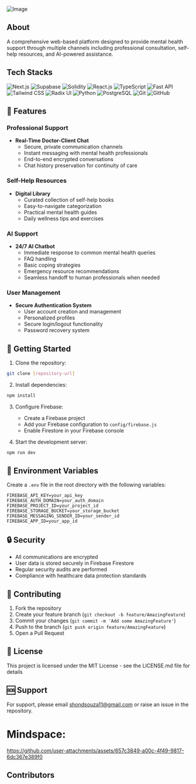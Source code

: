 ![Image](https://github.com/user-attachments/assets/ef1fd885-53ec-4dba-bd76-2b882f32bbb4) 

  ## About

A comprehensive web-based platform designed to provide mental health support through multiple channels including professional consultation, self-help resources, and AI-powered assistance.


## Tech Stacks

![Next.js](https://img.shields.io/badge/Next.js-%23000000.svg?style=for-the-badge&logo=next.js&logoColor=white)
![Supabase](https://img.shields.io/badge/Supabase-%234ea94b.svg?style=for-the-badge&logo=supabase&logoColor=white)
![Solidity](https://img.shields.io/badge/Solidity-%23e2761b.svg?style=for-the-badge&logo=solidity&logoColor=white)
![React.js](https://img.shields.io/badge/React.js-%2320232a.svg?style=for-the-badge&logo=react&logoColor=%2361DAFB)
![TypeScript](https://img.shields.io/badge/TypeScript-%233178c6.svg?style=for-the-badge&logo=typescript&logoColor=white)
![Fast API](https://img.shields.io/badge/Fast%20API-%23000000.svg?style=for-the-badge&logo=fastapi&logoColor=white)
![Tailwind CSS](https://img.shields.io/badge/Tailwind%20CSS-%2338B2AC.svg?style=for-the-badge&logo=tailwind-css&logoColor=white)
![Radix UI](https://img.shields.io/badge/Radix%20UI-%233178c6.svg?style=for-the-badge&logo=radix-ui&logoColor=white)
![Python](https://img.shields.io/badge/Python-%233776ab.svg?style=for-the-badge&logo=python&logoColor=white)
![PostgreSQL](https://img.shields.io/badge/PostgreSQL-%23336791.svg?style=for-the-badge&logo=postgresql&logoColor=white)
![Git](https://img.shields.io/badge/Git-%23f05032.svg?style=for-the-badge&logo=git&logoColor=white)
![GitHub](https://img.shields.io/badge/GitHub-%23121011.svg?style=for-the-badge&logo=github&logoColor=white)


## 🌟 Features

### Professional Support
- **Real-Time Doctor-Client Chat**
  - Secure, private communication channels
  - Instant messaging with mental health professionals
  - End-to-end encrypted conversations
  - Chat history preservation for continuity of care

### Self-Help Resources
- **Digital Library**
  - Curated collection of self-help books
  - Easy-to-navigate categorization
  - Practical mental health guides
  - Daily wellness tips and exercises

### AI Support
- **24/7 AI Chatbot**
  - Immediate response to common mental health queries
  - FAQ handling
  - Basic coping strategies
  - Emergency resource recommendations
  - Seamless handoff to human professionals when needed

### User Management
- **Secure Authentication System**
  - User account creation and management
  - Personalized profiles
  - Secure login/logout functionality
  - Password recovery system



## 🚀 Getting Started

1. Clone the repository:
```bash
git clone [repository-url]
```

2. Install dependencies:
```bash
npm install
```

3. Configure Firebase:
   - Create a Firebase project
   - Add your Firebase configuration to `config/firebase.js`
   - Enable Firestore in your Firebase console

4. Start the development server:
```bash
npm run dev
```

## 📝 Environment Variables

Create a `.env` file in the root directory with the following variables:
```
FIREBASE_API_KEY=your_api_key
FIREBASE_AUTH_DOMAIN=your_auth_domain
FIREBASE_PROJECT_ID=your_project_id
FIREBASE_STORAGE_BUCKET=your_storage_bucket
FIREBASE_MESSAGING_SENDER_ID=your_sender_id
FIREBASE_APP_ID=your_app_id
```

## 🔒 Security

- All communications are encrypted
- User data is stored securely in Firebase Firestore
- Regular security audits are performed
- Compliance with healthcare data protection standards


## 🤝 Contributing

1. Fork the repository
2. Create your feature branch (`git checkout -b feature/AmazingFeature`)
3. Commit your changes (`git commit -m 'Add some AmazingFeature'`)
4. Push to the branch (`git push origin feature/AmazingFeature`)
5. Open a Pull Request

## 📄 License

This project is licensed under the MIT License - see the LICENSE.md file for details

## 🆘 Support

For support, please email shondsouza11@gmail.com or raise an issue in the repository.

# Mindspace:
https://github.com/user-attachments/assets/657c3849-a00c-4f49-9817-6dc367e389f0


## Contributors

